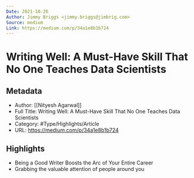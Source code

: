 ```yaml
---
Date: 2021-10-26
Author: Jimmy Briggs <jimmy.briggs@jimbrig.com>
Source: medium
Link: https://medium.com/p/34a1e8b1b724
---
```

# Writing Well: A Must-Have Skill That No One Teaches Data Scientists

## Metadata
- Author: [[Nityesh Agarwal]]
- Full Title: Writing Well: A Must-Have Skill That No One Teaches Data Scientists
- Category: #Type/Highlights/Article
- URL: https://medium.com/p/34a1e8b1b724

## Highlights
- Being a Good Writer Boosts the Arc of Your Entire Career
- Grabbing the valuable attention of people around you
